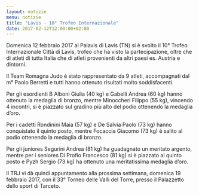 ```yaml
---
layout: notizie
menu: notizie
title: "Lavis - 10° Trofeo Internazionale"
date: 2017-02-12T12:00:00+02:00
---
```


Domenica 12 febbraio 2017 al Palavis di Lavis (TN) si è svolto il 10° Trofeo Internazionale Città di Lavis, trofeo che ha visto la partecipazione, oltre che di atleti di tutta Italia che di atleti provenienti da altri paesi es. Austria e dintorni.

Il Team Romagna Judo è stato rappresentato da 9 atleti, accompagnati dal m° Paolo Berretti e tutti hanno ottenuto risultati molto soddisfacenti.

Per gli esordienti B Alboni Giulia (40 kg) e Gabelli Andrea (60 kg) hanno ottenuto la medaglia di bronzo, mentre Minoccheri Filippo (55 kg), vincendo 4 incontri, si è piazzato sul gradino più alto del podio ottenendo la medaglia d’oro.

Per i cadetti Rondinini Maia (57 kg) e De Salvia Paolo (73 kg) hanno conquistato il quinto posto, mentre Focaccia Giacomo (73 kg) è salito al podio ottenendo la medaglia di bronzo.

Per gli juniores Segurini Andrea (81 kg) ha guadagnato un meritato argento, mentre per i seniores Di Profio Francesco (81 kg) si è piazzato al quinto posto e Pyzh Sergio (73 kg) ha ottenuto una meritatissima medaglia d’oro.

Il TRJ vi dà quindi appuntamento alla prossima settimana, domenica 19 febbraio 2017, con il 33° Torneo delle Valli del Torre, presso il Palazzetto dello sport di Tarceto.
